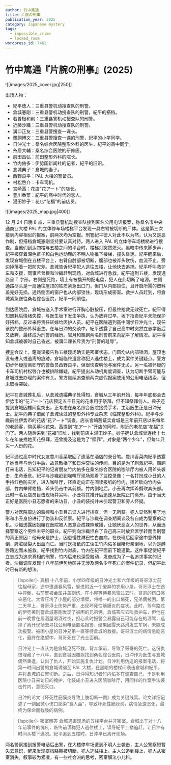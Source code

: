 ```yaml
---
author: 竹中篤通
title: 片腕の刑事
publication_year: 2025
category: Japanese mystery
tags:
  - impossible_crime
  - locked_room
wordpress_id: 7462
---
```


# 竹中篤通『片腕の刑事』(2025)

![[images/2025_cover.jpg|250]]

出场人物：
- 紀平徳人：三重县警机动搜查队的刑警。
- 倉城憲剛：三重县警机动搜查队的刑警，紀平的搭档。
- 若曽根和則：三重县警机动搜查队的刑警。
- 近藤沙織：三重县警机动搜查队的刑警。
- 溝口正友：三重县警搜查一课长。
- 鵜飼博文：三重县警搜查一课的刑警，紀平的小学同学。
- 日沖光士：桑名综合医院整形外科的医生，紀平的高中同学。
- 糸居大輔：桑名综合医院的研修医。
- 前田昌弘：前田整形外科的院长。
- 竹内佑多：伊势国新闻社的记者，紀平的旧识。
- 倉城典子：倉城的妻子。
- 西野良平：PAL 大楼的警备员。
- 村松啓介：卡车司机。
- 宮崎茜：花店“花アート”的店长。
- 豊川香菜：紀平的高中时代的恋人。
- 湯田妙子：花店“花福”的前店员。

![[images/2025_map.jpg|400]]

12 月 24 日晚 8 点，三重县警机动搜查队接到匿名公用电话报案，称桑名市中央通商业大楼 PAL 的立体停车场楼梯平台发现一具右臂被切断的尸体。这是第三次接到内容相似的报案，前两次均为空报。刑警紀平徳人对此不以为然，认为又是恶作剧，但搭档倉城憲剛坚持要认真对待。两人进入 PAL 的立体停车场楼梯进行搜查。当他们到达四楼与五楼之间的平台时，楼梯灯突然熄灭。黑暗中传来脚步声，紀平被穿着深色裤子和白色运动鞋的不明人物推下楼梯，撞头昏迷。紀平醒来后，发现倉城倒在五楼平台上，右臂自肘部被切断，腹部也被斧头砍伤，血流不止，旁边掉落着一把防灾斧。倉城告诉紀平犯人逃往五楼，让他快去追捕。紀平呼叫救护车和支援，同事若曽根和沙織赶到现场，对倉城进行急救。紀平追到五楼，发现通路呈 T 字形。右侧是死路，墙上有被撬开的配电盘，犯人在此切断了电源。左侧通路尽头是一扇通往屋顶的铁质紧急出口门，但门从内部锁住，且开启所需的塑料盖完好无损。通路侧面的窗户也从内部锁住，现场形成密室。救护人员赶到，将倉城紧急送往桑名综合医院，紀平一同前往。

到达医院后，倉城被送入手术室进行开胸心脏按压，但最终抢救无效死亡。紀平得知噩耗后情绪失控，与医生坂下发生争执，认为放弃过早，坂下指责紀平未能保护好搭档，反过来将责任转嫁给医护人员。紀平在医院遇到高中同学日沖光士，现任该院的整形外科医生。在与日沖的交谈中，紀平透露了自己高中时突然立志学医后又放弃，最终成为刑警的经历。岩月和鵜飼两名刑警前来向紀平了解情况。紀平得知倉城被袭时自己昏迷，被溝口课长斥责为“刑警的耻辱”。

捜査会议上，鑑識课报告称五楼现场确实是密室状态，门窗均从内部锁闭，屋顶也没有进入或逃离的痕跡。倉城临终遗言称犯人逃往楼上，成为案件关键疑点。警方初步怀疑擅离职守的警备员西野良平，但很快查明他与案件无关。另一名被怀疑的卡车司机村松啓介也被排除嫌疑。紀平提出从动机角度调查，认为切断手臂可能与倉城过去办理的案件有关。警方继续追查前两次虚假报案使用的公用电话线索，但未取得突破。

紀平在倉城葬礼后，从倉城遗孀典子处得知，倉城从三年前开始，每年年底都会去伊势市的“花アート”花店预定五千日元的花束用于祭拜，但不知祭拜何人。典子还提到倉城因椎间盘突出，正考虑在桑名综合医院接受手术，主治医生正是日沖光士。紀平向典子借阅了倉城读过的整形外科专业杂志《临床整形外科》。紀平与沙織前往伊势市的花店“花アート”调查。店长宮崎茜证实倉城是三年前开店以来每年的老顾客，购买墓地花束。茜提到“花アート”开店的同时，附近的老花店“花福”关门了。两人随后来到“花福”旧址，找到前店主湯田妙子。妙子确认倉城曾连续十七年在年底找她买花祭拜，还曾提及这是为了“赎罪”，对象是“两个少年”，但每年只买一人份的花。

紀平通过高中时代女友豊川香菜取回了遗落在酒店的录音笔。豊川香菜向紀平透露了她当年与他分手后，故意散播了和日沖交往的传闻，目的是为了刺激紀平。鵜飼打来电话，告知紀平的记者朋友竹内佑多在桑名综合医院的咖啡厅内被人用斧头袭击，生命垂危。紀平与沙織赶到咖啡厅现场观看了监控录像：一名打扮成小丑的人手持红色防灾斧，进入咖啡厅，径直走向正在阅读报纸的竹内，挥斧砍向竹内头部，竹内举臂格挡，斧头仍击中其前额。竹内倒地后，小丑再次挥斧劈砍其头部。此时一名女店员目击现场并尖叫，小丑将其推开后迅速从医院正门离开。由于当天正好是医院小丑志愿者的来访日，小丑的装扮并未引起警卫和旁人怀疑。

警方对医院周边的监控和小丑目击证人进行排查，但一无所获。犯人显然利用了地形和小丑身份进行了伪装和反侦察。紀平与沙織在调查期间谈及各自成为警察的动机。沙織透露因姐姐在医院被人恶意合成裸照散播，让她厌恶女人的世界，从而选择警察这个男性主导的职业。紀平则向沙織坦白了自己高三时放弃医学转而当刑警的真正原因：他母亲是护士，因患慢性淋巴性白血病，在夜班后回家途中意外摔倒，脾脏破裂大出血而亡。当时送报纸的工读生竹内佑多目睹母亲倒地，以为是醉卧路边而未施救。紀平找到竹内对质，竹内在紀平面前下跪道歉。这件事促使紀平立志成为追求真相的刑警，竹内后来也深受触动，发奋成为了一名追求事实的记者。沙織调查发现十八年前伊势地区并无涉及两名少年死亡的案件记录，但紀平此时已有新的想法。

> [!spoiler]- 真相
> 十八年前，小学四年级的日沖光士和六年级的哥哥淳士前往祖母家，途中遭遇暴风雪，躲进附近一个废弃的农用小屋。哥哥淳士在途中摔倒，右前臂被金属井盖割伤。在小屋等待暴风雪过去时，哥哥的伤口感染恶化。大雪压垮了小屋的部分墙壁，将唯一的出口堵死，兄弟俩被困。第二天早上，哥哥淳士伤势严重，出现坏死性筋膜炎的症状。此时，驾车路过的伊势署刑警倉城憲剛发现了被困的兄弟俩。倉城答应去叫救护车，但他在前一晚曾在居酒屋喝酒过夜，担心此时报警会暴露自己可能存在的酒驾，选择了离开现场去寻找公用电话匿名报警，结果因雪天路滑发生车祸，未能成功报警。被困小屋的日沖兄弟一直等待倉城的救援。哥哥淳士的病情急剧恶化，最终在绝望中，哥哥死在了光士面前。
> 
> 日沖光士一直认为是倉城见死不救，背弃承诺，导致了哥哥的死亡。这份仇恨埋藏了十八年，直到倉城因腰疾找到桑名综合医院，日沖作为医生与倉城偶然重逢，认出了仇人，开始实施复仇计划。日沖利用伪造的报案电话，将第一时间出警的倉城诱骗至 PAL 大楼，在黑暗的楼梯间袭击倉城和紀平，并将倉城的右臂切断。之后，日沖得知记者竹内佑多在调查自己，于是利用医院小丑来访日的掩护，化装成小丑进入医院咖啡厅，用同样的作案手法袭击竹内，意图灭口。
> 
> 日沖的论文《坏死性筋膜炎导致上肢切断一例》成为关键线索。论文详细记述了一例因微小伤口感染“食人菌”，导致坏死性筋膜炎，病情急速恶化，最终为保命而截肢的病例。

> [!spoiler]- 密室解答
> 倉城遇害现场的五楼平台并非密室。倉城出于对十八年前事件的愧疚，临终前谎称犯人逃往楼上，误导紀平上楼追赶，让日沖有时间从楼下逃脱。紀平追到五楼时，日沖早已离开现场。

两名警察接到报警电话后出警，在大楼停车场遭到不明人士袭击，主人公警察短暂失去意识，醒来发现搭档胳膊被切断，犯人逃往楼上。主人公追到楼上，犯人从密室消失。叙事较为紧凑，有一些社会派的思考，密室解法小儿科。